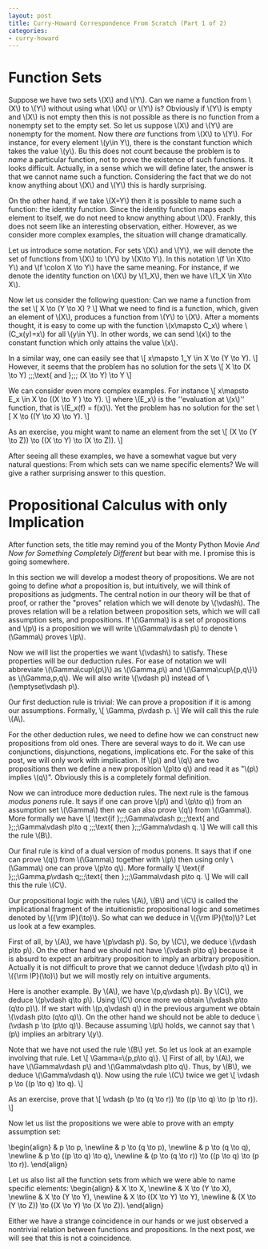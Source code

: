```yaml
---
layout: post
title: Curry-Howard Correspondence From Scratch (Part 1 of 2)
categories:
- curry-howard
---
```


# Function Sets

Suppose we have two sets \\(X\\) and \\(Y\\). Can we name a function from \\(X\\) to \\(Y\\) without
using what \\(X\\) or \\(Y\\) is? Obviously if \\(Y\\) is empty and \\(X\\) is not empty then this is not possible
as there is no function from a nonempty set to the empty set. So let us suppose \\(X\\) and \\(Y\\) are nonempty
for the moment. Now there *are* functions from \\(X\\) to \\(Y\\). For instance, for every element \\(y\in Y\\),
there is the constant function which takes the value \\(y\\). Bu this does not count because the problem is to *name* a
particular function, not to prove the existence of such functions. It looks difficult. Actually, in a sense
which we will define later, the answer is that we cannot name such a function. Considering the fact that we do not
know anything about \\(X\\)  and \\(Y\\) this is hardly surprising.

On the other hand, if we take \\(X=Y\\) then it is possible to name such a function: the identity function. Since
the identity function maps each element to itself, we do not need to know anything about \\(X\\). Frankly, this
does not seem like an interesting observation, either. However, as we consider more complex examples, the situation will
change dramatically.

Let us introduce some notation. For sets \\(X\\) and \\(Y\\), we will denote the set of functions from \\(X\\) to \\(Y\\)
by \\(X\to Y\\). In this notation \\(f \in X\to Y\\) and \\(f \colon X \to Y\\) have the same meaning. For instance,
if we denote the identity function on \\(X\\) by \\(1_X\\), then we have \\(1_X \in X\to X\\).

Now let us consider the following question: Can we name a function from the set
\\[
  X \to (Y \to X) ?
\\]
What we need to find is a function, which, given an element of \\(X\\), produces a function from \\(Y\\) to \\(X\\). After
a moments thought, it is easy to come up with the function \\(x\mapsto C_x\\) where \\(C_x(y)=x\\) for all \\(y\in Y\\). In
other words, we can send \\(x\\) to the constant function which only attains the value \\(x\\).

In a similar way, one can easily see that
\\[
  x\mapsto 1_Y \in X \to (Y \to Y).
\\]
However, it seems that the problem has no solution for the sets
\\[
  X \to (X \to Y) \;\;\;\text{ and }\;\;\; (X \to Y) \to Y
\\]

We can consider even more complex examples. For instance
\\[
  x\mapsto E_x \in X \to ((X \to Y ) \to Y).
\\]
where \\(E_x\\) is the ''evaluation at \\(x\\)'' function, that is \\(E_x(f) = f(x)\\).
Yet the problem has no solution for the set
\\[
  X \to ((Y \to X) \to Y).
\\]

As an exercise, you might want to name an element from the set
\\[
  (X \to (Y \to Z)) \to ((X \to Y) \to (X \to Z)).
\\]

After seeing all these examples, we have a somewhat vague but very natural questions:
From which sets can we name specific elements? We will give a rather surprising answer to this question.

# Propositional Calculus with only Implication
After function sets, the title may remind you of the Monty Python Movie *And Now for Something Completely Different*
but bear with me. I promise this is going somewhere.

In this section we will develop a modest theory of propositions. We are not going to define *what* a proposition is,
but intuitively, we will think of propositions as judgments. The central notion in our theory will be that of proof,
or rather the "proves" relation which we will denote by \\(\vdash\\). The proves relation will be a relation
between proposition sets, which we will call assumption sets, and propositions. If \\(\Gamma\\) is a set of
propositions and \\(p\\) is a proposition we will write \\(\Gamma\vdash p\\) to denote \\(\Gamma\\) proves \\(p\\).

Now we will list the properties we want \\(\vdash\\) to satisfy. These properties will be our deduction rules. For
ease of notation we will abbreviate \\(\Gamma\cup\\{p\\}\\) as  \\(\Gamma,p\\) and \\(\Gamma\cup\\{p,q\\}\\) as \\(\Gamma,p,q\\).
We will also write \\(\vdash p\\) instead of \\(\emptyset\vdash p\\).

Our first deduction rule is trivial: We can prove a proposition if it is among our assumptions. Formally,
\\[
  \Gamma, p\vdash p.
\\]
We will call this the rule \\(A\\).

For the other deduction rules, we need to define how we can construct new propositions from old ones. There are
several ways to do it. We can use conjunctions, disjunctions, negations, implications etc. For the sake of this post, we
will only work with implication. If \\(p\\) and \\(q\\) are two propositions then we define a new proposition \\(p\to q\\)
and read it as "\\(p\\) implies \\(q\\)". Obviously this is a completely formal definition.

Now we can introduce more deduction rules. The next rule is the famous *modus ponens* rule. It says
if one can prove \\(p\\) and \\(p\to q\\) from an assumption set \\(\Gamma\\) then we can also prove \\(q\\) from \\(\Gamma\\).
More formally we have
\\[
  \text{if }\;\;\;\Gamma\vdash p\;\;\;\text{ and }\;\;\;\Gamma\vdash p\to q
  \;\;\;\text{ then }\;\;\;\Gamma\vdash q.
\\]
We will call this the rule \\(B\\).

Our final rule is kind of a dual version of modus ponens. It says that if one can prove \\(q\\) from \\(\Gamma\\) together
with \\(p\\) then using only \\(\Gamma\\) one can prove \\(p\to q\\). More formally
\\[
  \text{if }\;\;\;\Gamma,p\vdash q\;\;\;\text{ then }\;\;\;\Gamma\vdash p\to q.
\\]
We will call this the rule \\(C\\).

Our propositional logic with the rules \\(A\\), \\(B\\) and \\(C\\) is called the implicational fragment of the intuitionistic propositional
logic and sometimes denoted by \\({\rm IP}(\to)\\). So what can we deduce in \\({\rm IP}(\to)\\)? Let us look at a few examples.

First of all, by \\(A\\), we have \\(p\vdash p\\). So, by \\(C\\), we deduce \\(\vdash p\to p\\). On the other hand we should not have
\\(\vdash p\to q\\) because it is absurd to expect an arbitrary proposition to imply an arbitrary proposition. Actually
it is not difficult to prove that we cannot deduce \\(\vdash p\to q\\) in \\({\rm IP}(\to)\\) but we will mostly rely on intuitive arguments.

Here is another example. By \\(A\\), we have \\(p,q\vdash p\\). By \\(C\\), we deduce \\(p\vdash q\to p\\). Using \\(C\\) once more we obtain
\\(\vdash p\to (q\to p)\\). If we start with \\(p,q\vdash q\\) in the previous argument we obtain \\(\vdash p\to (q\to q)\\).
On the other hand we should not be able to deduce \\(\vdash p \to (p\to q)\\). Because assuming \\(p\\) holds, we cannot
say that \\(p\\) implies an arbitrary \\(y\\).

Note that we have not used the rule \\(B\\) yet. So let us look at an example involving that rule. Let
\\[
  \Gamma=\\{p,p\to q\\}.
\\]
First of all, by \\(A\\), we have \\(\Gamma\vdash p\\) and \\(\Gamma\vdash p\to q\\). Thus, by \\(B\\), we deduce \\(\Gamma\vdash q\\).
Now using the rule \\(C\\) twice we get
\\[
  \vdash  p \to ((p \to q) \to q).
\\]

As an exercise, prove that
\\[
  \vdash
   (p \to (q \to r)) \to ((p \to q) \to (p \to r)).
\\]

Now let us list the propositions we were able to prove with an empty assumption set:

\begin{align}
& p \to p, \newline
& p \to (q \to p), \newline
& p \to (q \to q), \newline
& p \to ((p \to q) \to q), \newline
& (p \to (q \to r)) \to ((p \to q) \to (p \to r)).
\end{align}

Let us also list all the function sets from which we were able to name specific elements:
\begin{align}
& X \to X, \newline
& X \to (Y \to X), \newline
& X \to (Y \to Y), \newline
& X \to ((X \to Y) \to Y), \newline
& (X \to (Y \to Z)) \to ((X \to Y) \to (X \to Z)).
\end{align}

Either we have a strange coincidence in our hands or we just observed a nontrivial relation between functions and
propositions. In the next post, we will see that this is not a coincidence.